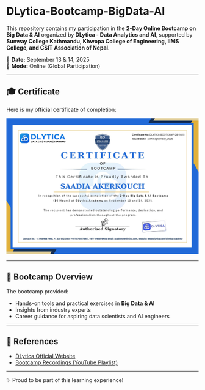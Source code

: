 # DLytica-Bootcamp-BigData-AI

This repository contains my participation in the **2-Day Online Bootcamp on Big Data & AI** organized by **DLytica - Data Analytics and AI**, supported by **Sunway College Kathmandu, Khwopa College of Engineering, IIMS College, and CSIT Association of Nepal**.

📅 **Date:** September 13 & 14, 2025  
📍 **Mode:** Online (Global Participation)

---

## 🎓 Certificate
Here is my official certificate of completion:  

![Certificate](./certificate/DLytica_Bootcamp_Certificate_SaadiaAkerkouch.jpg)

---

## 📌 Bootcamp Overview
The bootcamp provided:  
- Hands-on tools and practical exercises in **Big Data & AI**  
- Insights from industry experts  
- Career guidance for aspiring data scientists and AI engineers  

---

## 🔗 References
- [DLytica Official Website](https://www.dlytica.com/)  
- [Bootcamp Recordings (YouTube Playlist)](https://studio.youtube.com/playlist/PLoeCTawXOhsMKcWB1KTFVaScXpyyIn1-R/videos)

---

✨ Proud to be part of this learning experience!
